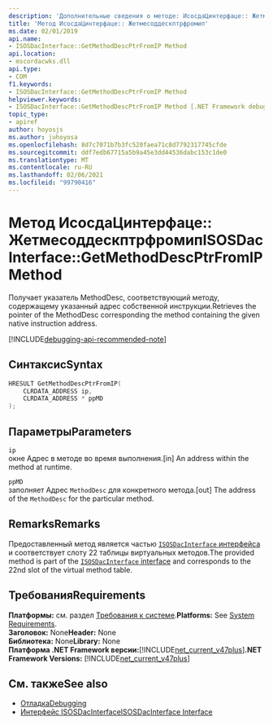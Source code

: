 ```yaml
---
description: 'Дополнительные сведения о методе: ИсосдаЦинтерфаце:: Жетмесоддескптрфромип'
title: 'Метод ИсосдаЦинтерфаце:: Жетмесоддескптрфромип'
ms.date: 02/01/2019
api.name:
- ISOSDacInterface::GetMethodDescPtrFromIP Method
api.location:
- mscordacwks.dll
api.type:
- COM
f1.keywords:
- ISOSDacInterface::GetMethodDescPtrFromIP Method
helpviewer.keywords:
- ISOSDacInterface::GetMethodDescPtrFromIP Method [.NET Framework debugging]
topic_type:
- apiref
author: hoyosjs
ms.author: juhoyosa
ms.openlocfilehash: 8d7c7071b7b3fc520faea71c8d7792317745cfde
ms.sourcegitcommit: ddf7edb67715a5b9a45e3dd44536dabc153c1de0
ms.translationtype: MT
ms.contentlocale: ru-RU
ms.lasthandoff: 02/06/2021
ms.locfileid: "99790416"
---
```

# <a name="isosdacinterfacegetmethoddescptrfromip-method"></a><span data-ttu-id="a6676-103">Метод ИсосдаЦинтерфаце:: Жетмесоддескптрфромип</span><span class="sxs-lookup"><span data-stu-id="a6676-103">ISOSDacInterface::GetMethodDescPtrFromIP Method</span></span>

<span data-ttu-id="a6676-104">Получает указатель MethodDesc, соответствующий методу, содержащему указанный адрес собственной инструкции.</span><span class="sxs-lookup"><span data-stu-id="a6676-104">Retrieves the pointer of the MethodDesc corresponding the method containing the given native instruction address.</span></span>

[!INCLUDE[debugging-api-recommended-note](../../../../includes/debugging-api-recommended-note.md)]

## <a name="syntax"></a><span data-ttu-id="a6676-105">Синтаксис</span><span class="sxs-lookup"><span data-stu-id="a6676-105">Syntax</span></span>

```cpp
HRESULT GetMethodDescPtrFromIP(
    CLRDATA_ADDRESS ip,
    CLRDATA_ADDRESS * ppMD
);
```

## <a name="parameters"></a><span data-ttu-id="a6676-106">Параметры</span><span class="sxs-lookup"><span data-stu-id="a6676-106">Parameters</span></span>

`ip`\
<span data-ttu-id="a6676-107">окне Адрес в методе во время выполнения.</span><span class="sxs-lookup"><span data-stu-id="a6676-107">[in] An address within the method at runtime.</span></span>

`ppMD`\
<span data-ttu-id="a6676-108">заполняет Адрес `MethodDesc` для конкретного метода.</span><span class="sxs-lookup"><span data-stu-id="a6676-108">[out] The address of the `MethodDesc` for the particular method.</span></span>

## <a name="remarks"></a><span data-ttu-id="a6676-109">Remarks</span><span class="sxs-lookup"><span data-stu-id="a6676-109">Remarks</span></span>

<span data-ttu-id="a6676-110">Предоставленный метод является частью [ `ISOSDacInterface` интерфейса](isosdacinterface-interface.md) и соответствует слоту 22 таблицы виртуальных методов.</span><span class="sxs-lookup"><span data-stu-id="a6676-110">The provided method is part of the [`ISOSDacInterface` interface](isosdacinterface-interface.md) and corresponds to the 22nd slot of the virtual method table.</span></span>

## <a name="requirements"></a><span data-ttu-id="a6676-111">Требования</span><span class="sxs-lookup"><span data-stu-id="a6676-111">Requirements</span></span>

<span data-ttu-id="a6676-112">**Платформы:** см. раздел [Требования к системе](../../get-started/system-requirements.md).</span><span class="sxs-lookup"><span data-stu-id="a6676-112">**Platforms:** See [System Requirements](../../get-started/system-requirements.md).</span></span>  
<span data-ttu-id="a6676-113">**Заголовок:** None</span><span class="sxs-lookup"><span data-stu-id="a6676-113">**Header:** None</span></span>  
<span data-ttu-id="a6676-114">**Библиотека:** None</span><span class="sxs-lookup"><span data-stu-id="a6676-114">**Library:** None</span></span>  
<span data-ttu-id="a6676-115">**Платформа .NET Framework версии:**[!INCLUDE[net_current_v47plus](../../../../includes/net-current-v47plus.md)]</span><span class="sxs-lookup"><span data-stu-id="a6676-115">**.NET Framework Versions:** [!INCLUDE[net_current_v47plus](../../../../includes/net-current-v47plus.md)]</span></span>  

## <a name="see-also"></a><span data-ttu-id="a6676-116">См. также</span><span class="sxs-lookup"><span data-stu-id="a6676-116">See also</span></span>

- [<span data-ttu-id="a6676-117">Отладка</span><span class="sxs-lookup"><span data-stu-id="a6676-117">Debugging</span></span>](index.md)
- [<span data-ttu-id="a6676-118">Интерфейс ISOSDacInterface</span><span class="sxs-lookup"><span data-stu-id="a6676-118">ISOSDacInterface Interface</span></span>](isosdacinterface-interface.md)

